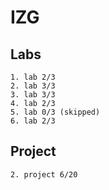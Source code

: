 # IZG

## Labs
`1. lab 2/3` \
`2. lab 3/3` \
`3. lab 3/3` \
`4. lab 2/3` \
`5. lab 0/3 (skipped)` \
`6. lab 2/3` 

## Project 
`2. project 6/20`

